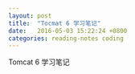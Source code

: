 ```yaml
---
layout: post
title:  "Tocmat 6 学习笔记"
date:   2016-05-03 15:22:24 +0800
categories: reading-notes coding
---
```

Tomcat 6 学习笔记

